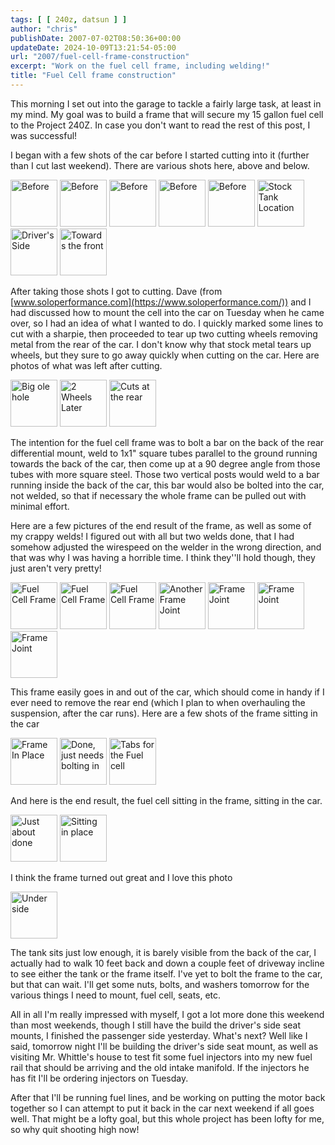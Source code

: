 ```yaml
---
tags: [ [ 240z, datsun ] ]
author: "chris"
publishDate: 2007-07-02T08:50:36+00:00
updateDate: 2024-10-09T13:21:54-05:00
url: "2007/fuel-cell-frame-construction"
excerpt: "Work on the fuel cell frame, including welding!"
title: "Fuel Cell frame construction"
---
```


This morning I set out into the garage to tackle a fairly large task, at least in my mind. My goal was to build a frame that will secure my 15 gallon fuel cell to the Project 240Z. In case you don't want to read the rest of this post, I was successful!

I began with a few shots of the car before I started cutting into it (further than I cut last weekend). There are various shots here, above and below.

<a href="https://www.flickr.com/photos/chammond/688010251/in/set-72157594465585463/"><img height="75" alt="Before" width="75" src="https://farm2.static.flickr.com/1284/688010251_c5f52df804_s.jpg" /></a> <a href="https://www.flickr.com/photos/chammond/688014903/in/set-72157594465585463/"><img height="75" alt="Before" width="75" src="https://farm2.static.flickr.com/1149/688014903_30f5d0d433_s.jpg" /></a>  <a href="https://www.flickr.com/photos/chammond/688029701/in/set-72157594465585463/"><img height="75" alt="Before" width="75" src="https://farm2.static.flickr.com/1251/688029701_f164521805_s.jpg" /></a> <a href="https://www.flickr.com/photos/chammond/688025165/in/set-72157594465585463/"><img height="75" alt="Before" width="75" src="https://farm2.static.flickr.com/1116/688025165_33f872e8e8_s.jpg" /></a> <a href="https://www.flickr.com/photos/chammond/688885702/in/set-72157594465585463/"><img height="75" alt="Before" width="75" src="https://farm2.static.flickr.com/1172/688885702_21916b9649_s.jpg" /></a> <a href="https://www.flickr.com/photos/chammond/688906740/in/set-72157594465585463/"><img height="75" alt="Stock Tank Location" width="75" src="https://farm2.static.flickr.com/1429/688906740_35837eb263_s.jpg" /></a> <a class="image_link" id="set_thumb_link_688917226" title="Driver's Side" href="https://www.flickr.com/photos/chammond/688917226/in/set-72157594465585463/"><img height="75" alt="Driver's Side" src="https://farm2.static.flickr.com/1066/688917226_1a8f198255_s.jpg" width="75" /></a> <a class="image_link" id="set_thumb_link_688911408" title="Towards the front" href="https://www.flickr.com/photos/chammond/688911408/in/set-72157594465585463/"><img height="75" alt="Towards the front" src="https://farm2.static.flickr.com/1381/688911408_f17497bbef_s.jpg" width="75" /></a>

After taking those shots I got to cutting. Dave (from [www.soloperformance.com](https://www.soloperformance.com/)) and I had discussed how to mount the cell into the car on Tuesday when he came over, so I had an idea of what I wanted to do. I quickly marked some lines to cut with a sharpie, then proceeded to tear up two cutting wheels removing metal from the rear of the car. I don't know why that stock metal tears up wheels, but they sure to go away quickly when cutting on the car. Here are photos of what was left after cutting.

<a href="https://www.flickr.com/photos/chammond/688065565/in/set-72157594465585463/"><img height="75" alt="Big ole hole" width="75" src="https://farm2.static.flickr.com/1079/688065565_3cb0b3ffd7_s.jpg" /></a> <a href="https://www.flickr.com/photos/chammond/688056387/in/set-72157594465585463/"><img height="75" alt="2 Wheels Later" width="75" src="https://farm2.static.flickr.com/1021/688056387_98b20f1e34_s.jpg" /></a> <a class="image_link" id="set_thumb_link_688936738" title="Cuts at the rear" href="https://www.flickr.com/photos/chammond/688936738/in/set-72157594465585463/"><img height="75" alt="Cuts at the rear" width="75" src="https://farm2.static.flickr.com/1158/688936738_48089af809_s.jpg" /></a>

The intention for the fuel cell frame was to bolt a bar on the back of the rear differential mount, weld to 1x1" square tubes parallel to the ground running towards the back of the car, then come up at a 90 degree angle from those tubes with more square steel. Those two vertical posts would weld to a bar running inside the back of the car, this bar would also be bolted into the car, not welded, so that if necessary the whole frame can be pulled out with minimal effort.

Here are a few pictures of the end result of the frame, as well as some of my crappy welds! I figured out with all but two welds done, that I had somehow adjusted the wirespeed on the welder in the wrong direction, and that was why I was having a horrible time. I think they''ll hold though, they just aren't very pretty!

<a href="https://www.flickr.com/photos/chammond/688115833/in/set-72157594465585463/"><img height="75" alt="Fuel Cell Frame" width="75" src="https://farm2.static.flickr.com/1159/688115833_e1930f3e70_s.jpg" /></a> <a href="https://www.flickr.com/photos/chammond/688109549/in/set-72157594465585463/"><img height="75" alt="Fuel Cell Frame" width="75" src="https://farm2.static.flickr.com/1318/688109549_a5cc7e147e_s.jpg" /></a> <a href="https://www.flickr.com/photos/chammond/688144105/in/set-72157594465585463/"><img height="75" alt="Fuel Cell Frame" width="75" src="https://farm2.static.flickr.com/1215/688144105_559adb3e84_s.jpg" /></a> <a href="https://www.flickr.com/photos/chammond/688999916/in/set-72157594465585463/"><img height="75" alt="Another Frame Joint" width="75" src="https://farm2.static.flickr.com/1170/688999916_5aada5ac23_s.jpg" /></a> <a href="https://www.flickr.com/photos/chammond/688995844/in/set-72157594465585463/"><img height="75" alt="Frame Joint" width="75" src="https://farm2.static.flickr.com/1073/688995844_a7931c7423_s.jpg" /></a> <a href="https://www.flickr.com/photos/chammond/688125127/in/set-72157594465585463/"><img height="75" alt="Frame Joint" width="75" src="https://farm2.static.flickr.com/1081/688125127_d1cfcf1290_s.jpg" /></a> <a href="https://www.flickr.com/photos/chammond/688120403/in/set-72157594465585463/"><img height="75" alt="Frame Joint" width="75" src="https://farm2.static.flickr.com/1371/688120403_d4321a942e_s.jpg" /></a>

This frame easily goes in and out of the car, which should come in handy if I ever need to remove the rear end (which I plan to when overhauling the suspension, after the car runs). Here are a few shots of the frame sitting in the car

<a href="https://www.flickr.com/photos/chammond/689025574/in/set-72157594465585463/"><img height="75" alt="Frame In Place" width="75" src="https://farm2.static.flickr.com/1214/689025574_1ccdf2341e_s.jpg" /></a> <a href="https://www.flickr.com/photos/chammond/688154559/in/set-72157594465585463/"><img height="75" alt="Done, just needs bolting in" width="75" src="https://farm2.static.flickr.com/1307/688154559_9cab5f76d4_s.jpg" /></a> <a href="https://www.flickr.com/photos/chammond/689015196/in/set-72157594465585463/"><img height="75" alt="Tabs for the Fuel cell" width="75" src="https://farm2.static.flickr.com/1326/689015196_bbcf458700_s.jpg" /></a>

And here is the end result, the fuel cell sitting in the frame, sitting in the car.

<a class="image_link" id="set_thumb_link_689067444" title="Just about done" href="https://www.flickr.com/photos/chammond/689067444/in/set-72157594465585463/"><img height="75" alt="Just about done" width="75" src="https://farm2.static.flickr.com/1263/689067444_1d611ca941_s.jpg" /></a> <a class="image_link" id="set_thumb_link_689041774" title="Sitting in place" href="https://www.flickr.com/photos/chammond/689041774/in/set-72157594465585463/"><img height="75" alt="Sitting in place" width="75" src="https://farm2.static.flickr.com/1237/689041774_5424d6ac74_s.jpg" /></a>

I think the frame turned out great and I love this photo

<a class="image_link" id="set_thumb_link_689057214" title="Under side" href="https://www.flickr.com/photos/chammond/689057214/in/set-72157594465585463/"><img height="75" alt="Under side" width="75" src="https://farm2.static.flickr.com/1359/689057214_f8b80a264b_s.jpg" /></a>

The tank sits just low enough, it is barely visible from the back of the car, I actually had to walk 10 feet back and down a couple feet of driveway incline to see either the tank or the frame itself.  I've yet to bolt the frame to the car, but that can wait. I'll get some nuts, bolts, and washers tomorrow for the various things I need to mount, fuel cell, seats, etc.

All in all I'm really impressed with myself, I got a lot more done this weekend than most weekends, though I still have the build the driver's side seat mounts, I finished the passenger side yesterday. What's next? Well like I said, tomorrow night I'll be building the driver's side seat mount, as well as visiting Mr. Whittle's house to test fit some fuel injectors into my new fuel rail that should be arriving and the old intake manifold. If the injectors he has fit I'll be ordering injectors on Tuesday.

After that I'll be running fuel lines, and be working on putting the motor back together so I can attempt to put it back in the car next weekend if all goes well. That might be a lofty goal, but this whole project has been lofty for me, so why quit shooting high now!

